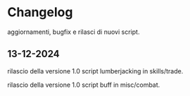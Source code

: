 # Changelog

aggiornamenti, bugfix e rilasci di nuovi script.

## 13-12-2024

rilascio della versione 1.0 script lumberjacking in skills/trade.

rilascio della versione 1.0 script buff in misc/combat.
